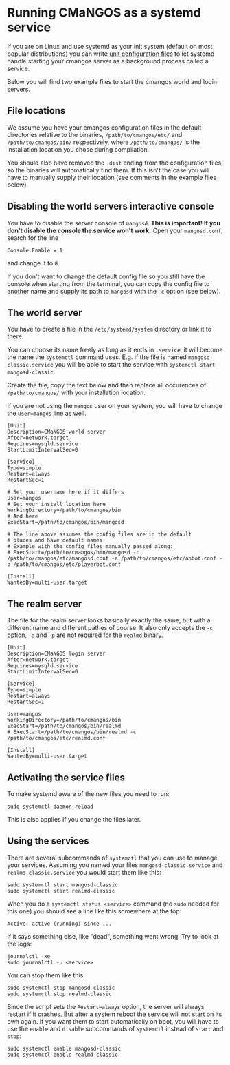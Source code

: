# Running CMaNGOS as a systemd service

If you are on Linux and use systemd as your init system (default on most popular distributions) you can write [unit configuration files](https://www.freedesktop.org/software/systemd/man/systemd.service.html) to let systemd handle starting your cmangos server as a background process called a service.

Below you will find two example files to start the cmangos world and login servers.

## File locations

We assume you have your cmangos configuration files in the default directories relative to the binaries, `/path/to/cmangos/etc/` and `/path/to/cmangos/bin/` respectively, where `/path/to/cmangos/` is the installation location you chose during compilation.

You should also have removed the `.dist` ending from the configuration files, so the binaries will automatically find them. If this isn't the case you will have to manually supply their location (see comments in the example files below).

## Disabling the world servers interactive console

You have to disable the server console of `mangosd`. **This is important! If you don't disable the console the service won't work.** Open your `mangosd.conf`, search for the line
```
Console.Enable = 1
```
and change it to `0`.

If you don't want to change the default config file so you still have the console when starting from the terminal, you can copy the config file to another name and supply its path to `mangosd` with the `-c` option (see below).

## The world server

You have to create a file in the `/etc/systemd/system` directory or link it to there.

You can choose its name freely as long as it ends in `.service`, it will become the name the `systemctl` command uses. E.g. if the file is named `mangosd-classic.service` you will be able to start the service with `systemctl start mangosd-classic`.

Create the file, copy the text below and then replace all occurences of `/path/to/cmangos/` with your installation location.

If you are not using the `mangos` user on your system, you will have to change the `User=mangos` line as well.

```
[Unit]
Description=CMaNGOS world server
After=network.target
Requires=mysqld.service
StartLimitIntervalSec=0

[Service]
Type=simple
Restart=always
RestartSec=1

# Set your username here if it differs
User=mangos
# Set your install location here
WorkingDirectory=/path/to/cmangos/bin
# And here
ExecStart=/path/to/cmangos/bin/mangosd

# The line above assumes the config files are in the default
# places and have default names.
# Example with the config files manually passed along:
# ExecStart=/path/to/cmangos/bin/mangosd -c /path/to/cmangos/etc/mangosd.conf -a /path/to/cmangos/etc/ahbot.conf -p /path/to/cmangos/etc/playerbot.conf

[Install]
WantedBy=multi-user.target
```

## The realm server

The file for the realm server looks basically exactly the same, but with a different name and different pathes of course. It also only accepts the `-c` option, `-a` and `-p` are not required for the `realmd` binary.

```
[Unit]
Description=CMaNGOS login server
After=network.target
Requires=mysqld.service
StartLimitIntervalSec=0

[Service]
Type=simple
Restart=always
RestartSec=1

User=mangos
WorkingDirectory=/path/to/cmangos/bin
ExecStart=/path/to/cmangos/bin/realmd
# ExecStart=/path/to/cmangos/bin/realmd -c /path/to/cmangos/etc/realmd.conf

[Install]
WantedBy=multi-user.target
```

## Activating the service files

To make systemd aware of the new files you need to run:

```
sudo systemctl daemon-reload
```

This is also applies if you change the files later.

## Using the services

There are several subcommands of `systemctl` that you can use to manage your services. Assuming you named your files `mangosd-classic.service` and `realmd-classic.service` you would start them like this:

```
sudo systemctl start mangosd-classic
sudo systemctl start realmd-classic
```

When you do a `systemctl status <service>` command (no `sudo` needed for this one) you should see a line like this somewhere at the top:

```
Active: active (running) since ...
```

If it says something else, like "dead", something went wrong. Try to look at the logs:

```
journalctl -xe
sudo journalctl -u <service>
```

You can stop them like this:

```
sudo systemctl stop mangosd-classic
sudo systemctl stop realmd-classic
```

Since the script sets the `Restart=always` option, the server will always restart if it crashes. But after a system reboot the service will not start on its own again. If you want them to start automatically on boot, you will have to use the `enable` and `disable` subcommands of `systemctl` instead of `start` and `stop`:

```
sudo systemctl enable mangosd-classic
sudo systemctl enable realmd-classic
```
